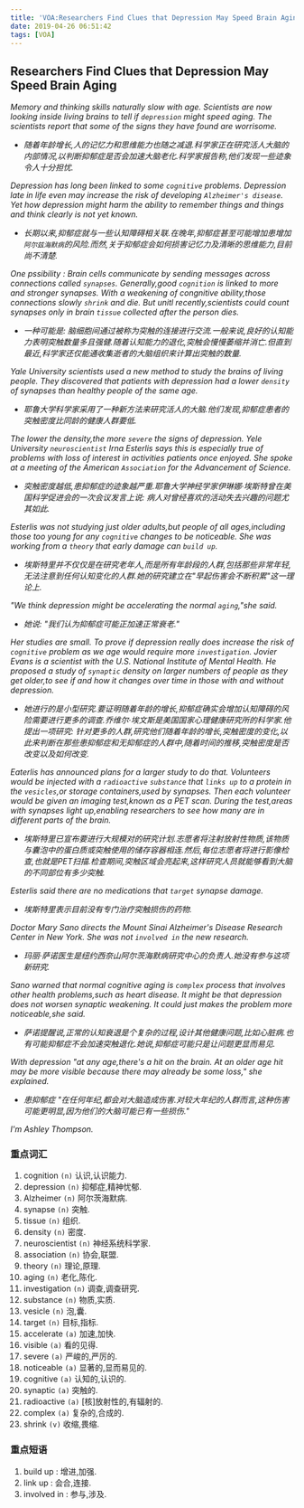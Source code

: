 ```yaml
---
title: 'VOA:Researchers Find Clues that Depression May Speed Brain Aging'
date: 2019-04-26 06:51:42
tags: [VOA]
---
```


## Researchers Find Clues that Depression May Speed Brain Aging

*Memory and thinking skills naturally slow with age. Scientists are now looking inside living brains to tell if `depression` might speed aging. The scientists report that some of the signs they have found are worrisome.*
- *随着年龄增长,人的记忆力和思维能力也随之减退.科学家正在研究活人大脑的内部情况,以判断抑郁症是否会加速大脑老化.科学家报告称,他们发现一些迹象令人十分担忧.*

*Depression has long been linked to some `cognitive` problems. Depression late in life even may increase the risk of developing `Alzheimer's disease`. Yet how depression might harm the ability to remember things and things and think clearly is not yet known.*
- *长期以来,抑郁症就与一些认知障碍相关联.在晚年,抑郁症甚至可能增加患增加`阿尔兹海默病`的风险.而然,关于抑郁症会如何损害记忆力及清晰的思维能力,目前尚不清楚.*

*One pssibility : Brain cells communicate by sending messages across connections called `synapses`. Generally,good `cognition` is linked to more and stronger synapses. With a weakening of congnitive ability,those connections slowly `shrink` and die. But unitl recently,scientists could count synapses only in brain `tissue` collected after the person dies.*
- *一种可能是: 脑细胞间通过被称为突触的连接进行交流.一般来说,良好的认知能力表明突触数量多且强健.随着认知能力的退化,突触会慢慢萎缩并消亡.但直到最近,科学家还仅能通收集逝者的大脑组织来计算出突触的数量.*

*Yale University scientists used a new method to study the brains of living people. They discovered that patients with depression had a lower `density` of synapses than healthy people of the same age.*
- *耶鲁大学科学家采用了一种新方法来研究活人的大脑.他们发现,抑郁症患者的突触密度比同龄的健康人群要低.*

*The lower the density,the more `severe` the signs of depression. Yele University `neuroscientist` Irna Esterlis says this is especially true of problems with loss of interest in activities patients once enjoyed. She spoke at a meeting of the American `Association` for the Advancement of Science.*
- *突触密度越低,患抑郁症的迹象越严重.耶鲁大学神经学家伊琳娜·埃斯特曾在美国科学促进会的一次会议发言上说: 病人对曾经喜欢的活动失去兴趣的问题尤其如此.*
 
*Esterlis was not studying just older adults,but people of all ages,including those too young for any `cognitive` changes to be noticeable. She was working from a `theory` that early damage can `build up`.*
- *埃斯特里并不仅仅是在研究老年人,而是所有年龄段的人群,包括那些非常年轻,无法注意到任何认知变化的人群.她的研究建立在"早起伤害会不断积累"这一理论上.*

*"We think depression might be accelerating the normal `aging`,"she said.*
- *她说: "我们认为抑郁症可能正加速正常衰老."*

*Her studies are small. To prove if depression really does increase the risk of `cognitive` problem as we age would require more `investigation`. Jovier Evans is a scientist with the U.S. National Institute of Mental Health. He proposed a study of `synaptic` density on larger numbers of people as they get older,to see if and how it changes over time in those with and without depression.*
- *她进行的是小型研究.要证明随着年龄的增长,抑郁症确实会增加认知障碍的风险需要进行更多的调查.乔维尔·埃文斯是美国国家心理健康研究所的科学家.他提出一项研究: 针对更多的人群,研究他们随着年龄的增长,突触密度的变化,以此来判断在那些患抑郁症和无抑郁症的人群中,随着时间的推移,突触密度是否改变以及如何改变.*

*Eaterlis has announced plans for a larger study to do that. Volunteers would be injected with a `radioactive` `substance` that `links up` to a protein in the `vesicles`,or storage containers,used by synapses. Then each volunteer would be given an imaging test,known as a PET scan. During the test,areas with synapses light up,enabling researchers to see how many are in different parts of the brain.*
- *埃斯特里已宣布要进行大规模对的研究计划.志愿者将注射放射性物质,该物质与囊泡中的蛋白质或突触使用的储存容器相连.然后,每位志愿者将进行影像检查,也就是PET扫描.检查期间,突触区域会亮起来,这样研究人员就能够看到大脑的不同部位有多少突触.*

*Esterlis said there are no medications that `target` synapse damage.*
- *埃斯特里表示目前没有专门治疗突触损伤的药物.*

*Doctor Mary Sano directs the Mount Sinai Alzheimer's Disease Research Center in New York. She was not `involved in` the new research.*
- *玛丽·萨诺医生是纽约西奈山阿尔茨海默病研究中心的负责人.她没有参与这项新研究.*

*Sano warned that normal cognitive aging is `complex` process that involves other health problems,such as heart disease. It might be that depression does not worsen synaptic weakening. It could just makes the problem more noticeable,she said.*
- *萨诺提醒说,正常的认知衰退是个复杂的过程,设计其他健康问题,比如心脏病.也有可能抑郁症不会加速突触退化.她说,抑郁症可能只是让问题更显而易见.*

*With depression "at any age,there's a hit on the brain. At an older age hit may be more visible because there may already be some loss," she explained.*
- *患抑郁症 "在任何年纪,都会对大脑造成伤害.对较大年纪的人群而言,这种伤害可能更明显,因为他们的大脑可能已有一些损伤."*

*I'm Ashley Thompson.*


### 重点词汇

1. cognition        `(n)`       认识,认识能力.
2. depression       `(n)`       抑郁症,精神忧郁.
3. Alzheimer        `(n)`       阿尔茨海默病.
4. synapse          `(n)`       突触.
5. tissue           `(n)`       组织.
6. density          `(n)`       密度.
7. neuroscientist   `(n)`       神经系统科学家.
8. association      `(n)`       协会,联盟.
9. theory           `(n)`       理论,原理.
10. aging           `(n)`       老化,陈化.
11. investigation   `(n)`       调查,调查研究.
12. substance       `(n)`       物质,实质.
13. vesicle         `(n)`       泡,囊.
14. target          `(n)`       目标,指标.
15. accelerate      `(a)`       加速,加快.
16. visible         `(a)`       看的见得.  
17. severe          `(a)`       严峻的,严厉的.
18. noticeable      `(a)`       显著的,显而易见的.
19. cognitive       `(a)`       认知的,认识的.
20. synaptic        `(a)`       突触的.
21. radioactive     `(a)`       [核]放射性的,有辐射的.
22. complex         `(a)`       复杂的,合成的.
23. shrink          `(v)`       收缩,畏缩.


### 重点短语

1. build up : 增进,加强.
2. link up : 会合,连接.
3. involved in : 参与,涉及.